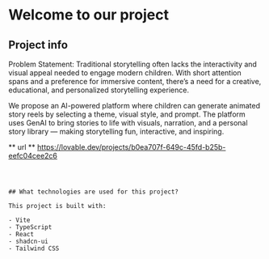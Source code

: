 # Welcome to our project

## Project info

Problem Statement:
Traditional storytelling often lacks the interactivity and visual appeal needed to engage modern children. With short attention spans and a preference for immersive content, there’s a need for a creative, educational, and personalized storytelling experience.

We propose an AI-powered platform where children can generate animated story reels by selecting a theme, visual style, and prompt. The platform uses GenAI to bring stories to life with visuals, narration, and a personal story library — making storytelling fun, interactive, and inspiring.



** url ** https://lovable.dev/projects/b0ea707f-649c-45fd-b25b-eefc04cee2c6
```



## What technologies are used for this project?

This project is built with:

- Vite
- TypeScript
- React
- shadcn-ui
- Tailwind CSS

